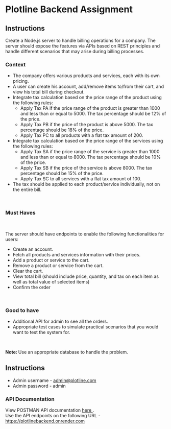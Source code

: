 <h1> Plotline Backend Assignment </h1>

## Instructions

Create a Node.js server to handle billing operations for a company. The server should
expose the features via APIs based on REST principles and handle different scenarios that
may arise during billing processes. <br />

### Context
* The company offers various products and services, each with its own pricing.
* A user can create his account, add/remove items to/from their cart, and view his
total bill during checkout.
* Integrate tax calculation based on the price range of the product using the following
rules:
    - Apply Tax PA if the price range of the product is greater than 1000 and less
    than or equal to 5000. The tax percentage should be 12% of the price.
    - Apply Tax PB if the price of the product is above 5000. The tax percentage
    should be 18% of the price.
    - Apply Tax PC to all products with a flat tax amount of 200.
* Integrate tax calculation based on the price range of the services using the following
rules:
    - Apply Tax SA if the price range of the service is greater than 1000 and less
    than or equal to 8000. The tax percentage should be 10% of the price.
    - Apply Tax SB if the price of the service is above 8000. The tax percentage
    should be 15% of the price.
    - Apply Tax SC to all services with a flat tax amount of 100.
* The tax should be applied to each product/service individually, not on the entire bill.

<br />

### Must Haves

<br />

The server should have endpoints to enable the following functionalities for users: <br />
* Create an account.
*  Fetch all products and services information with their prices.
*  Add a product or service to the cart.
*  Remove a product or service from the cart.
*  Clear the cart.
* View total bill (should include price, quantity, and tax on each item as well as total
value of selected items)
*  Confirm the order

<br />

### Good to have <br />
* Additional API for admin to see all the orders.
* Appropriate test cases to simulate practical scenarios that you would want to test
the system for.

<br />

<b>Note: </b> Use an appropriate database to handle the problem.

## Instructions

* Admin username - admin@plotline.com
* Admin password - admin

### API Documentation 

View POSTMAN API documentation <a href="https://documenter.getpostman.com/view/26352076/2s9XxtybMP"> here </a>. <br />
Use the API endpoints on the following URL - https://plotlinebackend.onrender.com